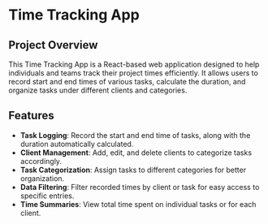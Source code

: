 # Time Tracking App

## Project Overview
This Time Tracking App is a React-based web application designed to help individuals and teams track their project times efficiently. It allows users to record start and end times of various tasks, calculate the duration, and organize tasks under different clients and categories.

## Features
- **Task Logging**: Record the start and end time of tasks, along with the duration automatically calculated.
- **Client Management**: Add, edit, and delete clients to categorize tasks accordingly.
- **Task Categorization**: Assign tasks to different categories for better organization.
- **Data Filtering**: Filter recorded times by client or task for easy access to specific entries.
- **Time Summaries**: View total time spent on individual tasks or for each client.